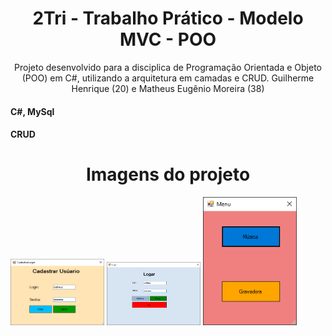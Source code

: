 <h1 align="center">2Tri - Trabalho Prático - Modelo MVC - POO</h1> 
<p align="center">Projeto desenvolvido para a disciplica de Programação Orientada e Objeto (POO) em C#, utilizando a arquitetura em camadas e CRUD. Guilherme Henrique (20) e Matheus Eugênio Moreira (38)</p>
<h4 align="left">C#, MySql</h4> 
<h4 align="left">CRUD</h4> 

<h1 align="center">Imagens do projeto</h1> 
 
<div>
<img align="" src="img/cadastrar.png" width="150px"</img> 
<img align="" src="img/login.png" width="150px"</img> 
<img align="" src="img/menu.png" width="150px"</img> 
</div>
